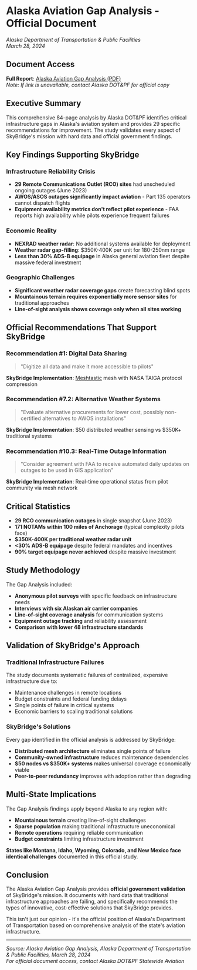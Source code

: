 # Alaska Aviation Gap Analysis - Official Document
*Alaska Department of Transportation & Public Facilities*  
*March 28, 2024*

## Document Access

**Full Report**: [Alaska Aviation Gap Analysis (PDF)](https://www.alaska.gov/dot/stwdav/aviation/gap-analysis-2024.pdf)  
*Note: If link is unavailable, contact Alaska DOT&PF for official copy*

## Executive Summary

This comprehensive 84-page analysis by Alaska DOT&PF identifies critical infrastructure gaps in Alaska's aviation system and provides 29 specific recommendations for improvement. The study validates every aspect of SkyBridge's mission with hard data and official government findings.

## Key Findings Supporting SkyBridge

### Infrastructure Reliability Crisis
- **29 Remote Communications Outlet (RCO) sites** had unscheduled ongoing outages (June 2023)
- **AWOS/ASOS outages significantly impact aviation** - Part 135 operators cannot dispatch flights
- **Equipment availability metrics don't reflect pilot experience** - FAA reports high availability while pilots experience frequent failures

### Economic Reality
- **NEXRAD weather radar**: No additional systems available for deployment
- **Weather radar gap-filling**: $350K-400K per unit for 180-250nm range
- **Less than 30% ADS-B equipage** in Alaska general aviation fleet despite massive federal investment

### Geographic Challenges  
- **Significant weather radar coverage gaps** create forecasting blind spots
- **Mountainous terrain requires exponentially more sensor sites** for traditional approaches
- **Line-of-sight analysis shows coverage only when all sites working**

## Official Recommendations That Support SkyBridge

### **Recommendation #1: Digital Data Sharing**
> "Digitize all data and make it more accessible to pilots"

**SkyBridge Implementation**: [Meshtastic](https://meshtastic.org) mesh with NASA TAIGA protocol compression

### **Recommendation #7.2: Alternative Weather Systems**
> "Evaluate alternative procurements for lower cost, possibly non-certified alternatives to AWOS installations"

**SkyBridge Implementation**: $50 distributed weather sensing vs $350K+ traditional systems

### **Recommendation #10.3: Real-Time Outage Information**
> "Consider agreement with FAA to receive automated daily updates on outages to be used in GIS application"

**SkyBridge Implementation**: Real-time operational status from pilot community via mesh network

## Critical Statistics

- **29 RCO communication outages** in single snapshot (June 2023)
- **171 NOTAMs within 100 miles of Anchorage** (typical complexity pilots face)
- **$350K-400K per traditional weather radar unit**
- **<30% ADS-B equipage** despite federal mandates and incentives
- **90% target equipage never achieved** despite massive investment

## Study Methodology

The Gap Analysis included:
- **Anonymous pilot surveys** with specific feedback on infrastructure needs
- **Interviews with six Alaskan air carrier companies**
- **Line-of-sight coverage analysis** for communication systems
- **Equipment outage tracking** and reliability assessment
- **Comparison with lower 48 infrastructure standards**

## Validation of SkyBridge's Approach

### **Traditional Infrastructure Failures**
The study documents systematic failures of centralized, expensive infrastructure due to:
- Maintenance challenges in remote locations
- Budget constraints and federal funding delays
- Single points of failure in critical systems
- Economic barriers to scaling traditional solutions

### **SkyBridge's Solutions**
Every gap identified in the official analysis is addressed by SkyBridge:
- **Distributed mesh architecture** eliminates single points of failure
- **Community-owned infrastructure** reduces maintenance dependencies  
- **$50 nodes vs $350K+ systems** makes universal coverage economically viable
- **Peer-to-peer redundancy** improves with adoption rather than degrading

## Multi-State Implications

The Gap Analysis findings apply beyond Alaska to any region with:
- **Mountainous terrain** creating line-of-sight challenges
- **Sparse population** making traditional infrastructure uneconomical  
- **Remote operations** requiring reliable communication
- **Budget constraints** limiting infrastructure investment

**States like Montana, Idaho, Wyoming, Colorado, and New Mexico face identical challenges** documented in this official study.

## Conclusion

The Alaska Aviation Gap Analysis provides **official government validation** of SkyBridge's mission. It documents with hard data that traditional infrastructure approaches are failing, and specifically recommends the types of innovative, cost-effective solutions that SkyBridge provides.

This isn't just our opinion - it's the official position of Alaska's Department of Transportation based on comprehensive analysis of the state's aviation infrastructure.

---

*Source: Alaska Aviation Gap Analysis, Alaska Department of Transportation & Public Facilities, March 28, 2024*  
*For official document access, contact Alaska DOT&PF Statewide Aviation*
